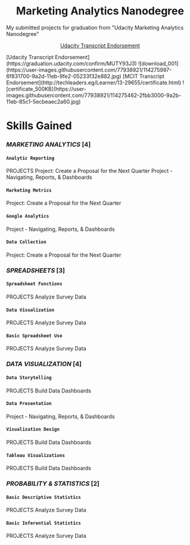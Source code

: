 <h1 align="center">Marketing Analytics Nanodegree</h1>
<h7 align='center'>My submitted projects for graduation from "Udacity Marketing Analytics Nanodegree"</h7>
<p align="center">
<a href="https://graduation.udacity.com/confirm/MUTY93J3">Udacity Transcript Endorsement</a>
</p>
[Udacity Transcript Endorsement](https://graduation.udacity.com/confirm/MUTY93J3)
![download_001](https://user-images.githubusercontent.com/77938921/114275997-6f831700-9a2d-11eb-9fe2-05233f32e882.jpg)
[MCIT Transcript Endorsement](http://techleaders.eg/Learner/13-29655/certificate.html)
![certificate_500KB](https://user-images.githubusercontent.com/77938921/114275462-2fbb3000-9a2b-11eb-85c1-5ecbeaec2a60.jpg)
 
# Skills Gained
### _MARKETING ANALYTICS_ [4]
#### `Analytic Reporting`
PROJECTS Project: Create a Proposal for the Next Quarter
Project - Navigating, Reports, & Dashboards
#### `Marketing Metrics`
Project: Create a Proposal for the Next Quarter
#### `Google Analytics`
Project - Navigating, Reports, & Dashboards
#### `Data Collection`
Project: Create a Proposal for the Next Quarter
### _SPREADSHEETS_ [3]
#### `Spreadsheet Functions`
PROJECTS Analyze Survey Data
#### `Data Visualization`
PROJECTS Analyze Survey Data
#### `Basic Spreadsheet Use`
PROJECTS Analyze Survey Data
### _DATA VISUALIZATION_ [4]
#### `Data Storytelling`
PROJECTS Build Data Dashboards
#### `Data Presentation`
Project - Navigating, Reports, & Dashboards
#### `Visualization Design`
PROJECTS Build Data Dashboards
#### `Tableau Visualizations`
PROJECTS Build Data Dashboards
### _PROBABILITY & STATISTICS_ [2]
#### `Basic Descriptive Statistics`
PROJECTS Analyze Survey Data
#### `Basic Inferential Statistics`
PROJECTS Analyze Survey Data


